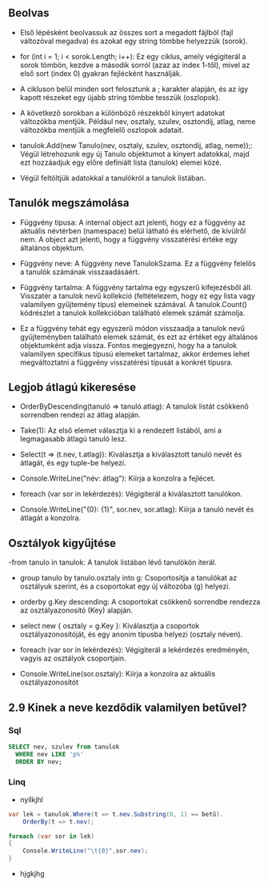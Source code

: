 ## Beolvas
- Első lépésként beolvassuk az összes sort a megadott fájlból (fajl változóval megadva) és azokat egy string tömbbe helyezzük (sorok).

- for (int i = 1; i < sorok.Length; i++): Ez egy ciklus, amely végigiterál a sorok tömbön, kezdve a második sorról (azaz az index 1-től), mivel az első sort (index 0) gyakran fejlécként használják.

- A cikluson belül minden sort felosztunk a ; karakter alapján, és az így kapott részeket egy újabb string tömbbe tesszük (oszlopok).

- A következő sorokban a különböző részekből kinyert adatokat változókba mentjük. Például nev, osztaly, szulev, osztondij, atlag, neme változókba mentjük a megfelelő oszlopok adatait.

- tanulok.Add(new Tanulo(nev, osztaly, szulev, osztondij, atlag, neme));: Végül létrehozunk egy új Tanulo objektumot a kinyert adatokkal, majd ezt hozzáadjuk egy előre definiált lista (tanulok) elemei közé.

- Végül feltöltjük adatokkal a tanulókról a tanulok listában. 


## Tanulók megszámolása
- Függvény típusa: A internal object azt jelenti, hogy ez a függvény az aktuális névtérben (namespace) belül látható és elérhető, de kívülről nem. A object azt jelenti, hogy a függvény visszatérési értéke egy általános objektum.

- Függvény neve: A függvény neve TanulokSzama. Ez a függvény felelős a tanulók számának visszaadásáért.

- Függvény tartalma: A függvény tartalma egy egyszerű kifejezésből áll. Visszatér a tanulok nevű kollekció (feltételezem, hogy ez egy lista vagy valamilyen gyűjtemény típus) elemeinek számával. A tanulok.Count() kódrészlet a tanulok kollekcióban található elemek számát számolja.

- Ez a függvény tehát egy egyszerű módon visszaadja a tanulok nevű gyűjteményben található elemek számát, és ezt az értéket egy általános objektumként adja vissza. Fontos megjegyezni, hogy ha a tanulok valamilyen specifikus típusú elemeket tartalmaz, akkor érdemes lehet megváltoztatni a függvény visszatérési típusát a konkrét típusra.

## Legjob átlagú kikeresése
- OrderByDescending(tanuló => tanuló.atlag): A tanulok listát csökkenő sorrendben rendezi az átlag alapján.

- Take(1): Az első elemet választja ki a rendezett listából, ami a legmagasabb átlagú tanuló lesz.

- Select(t => (t.nev, t.atlag)): Kiválasztja a kiválasztott tanuló nevét és átlagát, és egy tuple-be helyezi.

- Console.WriteLine("név: átlag"): Kiírja a konzolra a fejlécet.

- foreach (var sor in lekérdezés): Végigiterál a kiválasztott tanulókon.

- Console.WriteLine("{0}: {1}", sor.nev, sor.atlag): Kiírja a tanuló nevét és átlagát a konzolra.

## Osztályok kigyűjtése
-from tanulo in tanulok: A tanulok listában lévő tanulókön iterál.

- group tanulo by tanulo.osztaly into g: Csoportosítja a tanulókat az osztályuk szerint, és a csoportokat egy új változóba (g) helyezi.

- orderby g.Key descending: A csoportokat csökkenő sorrendbe rendezza az osztályazonosító (Key) alapján.

- select new { osztaly = g.Key }: Kiválasztja a csoportok osztályazonosítóját, és egy anonim típusba helyezi (osztaly néven).

- foreach (var sor in lekérdezés): Végigiterál a lekérdezés eredményén, vagyis az osztályok csoportjain.

- Console.WriteLine(sor.osztaly): Kiírja a konzolra az aktuális osztályazonosítót


## 2.9	Kinek a neve kezdődik valamilyen betűvel?

### Sql
```sql
SELECT nev, szulev from tanulok
  WHERE nev LIKE 'p%'
  ORDER BY nev;
```
### Linq
- nyílkjhl
```cs
var lek = tanulok.Where(t => t.nev.Substring(0, 1) == betű).
    OrderBy(t => t.nev);

foreach (var sor in lek)
{
    Console.WriteLine("\t{0}",sor.nev);
}
```

- hjgkjhg
